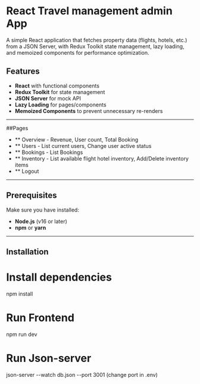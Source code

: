 # React Travel management admin App

A simple React application that fetches property data (flights, hotels, etc.) from a JSON Server, with Redux Toolkit state management, lazy loading, and memoized components for performance optimization.

## Features

- **React** with functional components
- **Redux Toolkit** for state management
- **JSON Server** for mock API
- **Lazy Loading** for pages/components
- **Memoized Components** to prevent unnecessary re-renders
---
##Pages

- ** Overview - Revenue, User count, Total Booking
- ** Users - List current users, Change user active status
- ** Bookings - List Bookings
- ** Inventory - List available flight hotel inventory, Add/Delete  inventory items
- ** Logout   

---

## Prerequisites

Make sure you have installed:

- **Node.js** (v16 or later)
- **npm** or **yarn**

---

## Installation

# Install dependencies
npm install

# Run Frontend
npm run dev

# Run Json-server
json-server --watch db.json --port 3001 (change port in .env)



